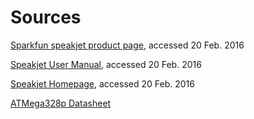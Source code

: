 # Sources

[Sparkfun speakjet product page](https://www.sparkfun.com/products/9578), accessed 20 Feb. 2016

[Speakjet User Manual](https://www.sparkfun.com/datasheets/Components/General/speakjet-usermanual.pdf), accessed 20 Feb. 2016

[Speakjet Homepage](https://www.sparkfun.com/datasheets/Components/General/speakjet-usermanual.pdf), accessed 20 Feb. 2016

[ATMega328p Datasheet](https://www.sparkfun.com/datasheets/Components/SMD/ATMega328.pdf)
